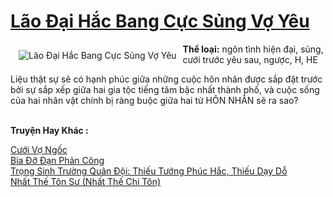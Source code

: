 <a href="https://utruyen.com/truyen/lao-dai-hac-bang-cuc-sung-vo-yeu/17049/" title="Lão Đại Hắc Bang Cực Sủng Vợ Yêu"><h1>Lão Đại Hắc Bang Cực Sủng Vợ Yêu</h1></a><div style="display:table"><img align="right" style="float: left; padding: 10px;" src="https://utruyen.com/images/story/200x260/lao-dai-hac-bang-cuc-sung-vo-yeu.jpg" alt="Lão Đại Hắc Bang Cực Sủng Vợ Yêu"><b>Thể loại:</b> ngôn tình hiện đại, sủng, cưới trước yêu sau, ngược, H, HE<p></p>Liệu thật sự sẽ có hạnh phúc giữa những cuộc hôn nhân được sắp đặt trước bởi sự sắp xếp giữa hai gia tộc tiếng tăm bậc nhất thành phố, và cuộc sống của hai nhân vật chính bị ràng buộc giữa hai từ HÔN NHÂN sẽ ra sao? </div><p><br><b>Truyện Hay Khác :</b></p><a href="https://utruyen.com/truyen/cuoi-vo-ngoc/19410/" alt="Cưới Vợ Ngốc">Cưới Vợ Ngốc</a><br/><a href="https://truyenngontinhay.wordpress.com/2019/10/03/bia-do-dan-phan-cong/" alt="Bia Đỡ Đạn Phản Công">Bia Đỡ Đạn Phản Công</a><br/><a href="https://github.com/quanluxury/ngontinhhot/tree/master/truyenhay/17389/" alt="Trọng Sinh Trường Quân Đội: Thiếu Tướng Phúc Hắc, Thiếu Dạy Dỗ">Trọng Sinh Trường Quân Đội: Thiếu Tướng Phúc Hắc, Thiếu Dạy Dỗ</a><br/><a href="https://truyenngontinhay.wordpress.com/2019/10/03/nhat-the-ton-su-nhat-the-chi-ton/" alt="Nhất Thế Tôn Sư (Nhất Thế Chi Tôn)">Nhất Thế Tôn Sư (Nhất Thế Chi Tôn)</a><br/>